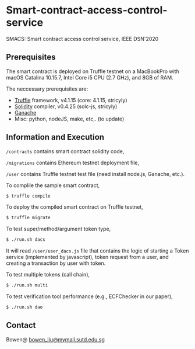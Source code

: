 # Smart-contract-access-control-service
SMACS: Smart contract access control service, IEEE DSN'2020

## Prerequisites

The smart contract is deployed on Truffle testnet on a MacBookPro with
macOS Catalina 10.15.7, Intel Core i5 CPU (2.7 GHz), and 8GB of RAM. 

The neccessary prerequisites are:

- [Truffle](https://www.trufflesuite.com/docs/truffle/getting-started/installation) framework, v4.1.15 (core: 4.1.15, stricyly)
- [Solidity](https://docs.soliditylang.org/en/v0.7.4/) compiler, v0.4.25 (solc-js, stricyly)
- [Ganache](https://www.trufflesuite.com/ganache)
- Misc: python, nodeJS, make, etc,. (to update)

## Information and Execution

`/contracts` contains smart contract solidity code,

`/migrations` contains Ethereum testnet deployment file,

`/user` contains Truffle testnet test file (need install node.js, Ganache, etc.). 

To complile the sample smart contract, 
```sh
$ truffle compile
```

To deploy the compiled smart contract on Truffle testnet, 
```sh
$ truffle migrate
```

To test super/method/argument token type, 
```sh
$ ./run.sh dacs
```
It will read `/user/user_dacs.js` file that contains the logic of starting a Token service (implemented by javascript), token request from a user,
and creating a transaction by user with token.

To test multiple tokens (call chain), 
```sh
$ ./run.sh multi
```

To test verification tool performance (e.g., ECFChecker in our paper),
```sh
$ ./run.sh dao
```

## Contact
Bowen@ bowen_liu@mymail.sutd.edu.sg
